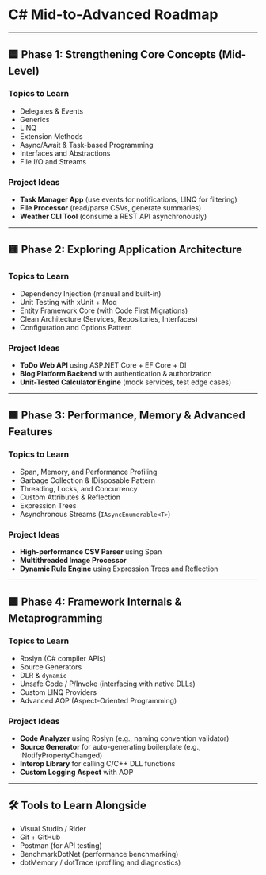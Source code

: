 # C# Mid-to-Advanced Roadmap

---

## 🟦 Phase 1: Strengthening Core Concepts (Mid-Level)

### Topics to Learn
- Delegates & Events  
- Generics  
- LINQ  
- Extension Methods  
- Async/Await & Task-based Programming  
- Interfaces and Abstractions  
- File I/O and Streams  

### Project Ideas
- **Task Manager App** (use events for notifications, LINQ for filtering)  
- **File Processor** (read/parse CSVs, generate summaries)  
- **Weather CLI Tool** (consume a REST API asynchronously)  

---

## 🟨 Phase 2: Exploring Application Architecture

### Topics to Learn
- Dependency Injection (manual and built-in)  
- Unit Testing with xUnit + Moq  
- Entity Framework Core (with Code First Migrations)  
- Clean Architecture (Services, Repositories, Interfaces)  
- Configuration and Options Pattern  

### Project Ideas
- **ToDo Web API** using ASP.NET Core + EF Core + DI  
- **Blog Platform Backend** with authentication & authorization  
- **Unit-Tested Calculator Engine** (mock services, test edge cases)  

---

## 🟩 Phase 3: Performance, Memory & Advanced Features

### Topics to Learn
- Span<T>, Memory<T>, and Performance Profiling  
- Garbage Collection & IDisposable Pattern  
- Threading, Locks, and Concurrency  
- Custom Attributes & Reflection  
- Expression Trees  
- Asynchronous Streams (`IAsyncEnumerable<T>`)  

### Project Ideas
- **High-performance CSV Parser** using Span<T>  
- **Multithreaded Image Processor**  
- **Dynamic Rule Engine** using Expression Trees and Reflection  

---

## 🟪 Phase 4: Framework Internals & Metaprogramming

### Topics to Learn
- Roslyn (C# compiler APIs)  
- Source Generators  
- DLR & `dynamic`  
- Unsafe Code / P/Invoke (interfacing with native DLLs)  
- Custom LINQ Providers  
- Advanced AOP (Aspect-Oriented Programming)  

### Project Ideas
- **Code Analyzer** using Roslyn (e.g., naming convention validator)  
- **Source Generator** for auto-generating boilerplate (e.g., INotifyPropertyChanged)  
- **Interop Library** for calling C/C++ DLL functions  
- **Custom Logging Aspect** with AOP  

---

## 🛠️ Tools to Learn Alongside
- Visual Studio / Rider  
- Git + GitHub  
- Postman (for API testing)  
- BenchmarkDotNet (performance benchmarking)  
- dotMemory / dotTrace (profiling and diagnostics)  
